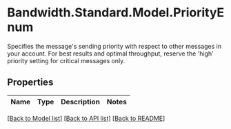 # Bandwidth.Standard.Model.PriorityEnum
Specifies the message's sending priority with respect to other messages in your account. For best results and optimal throughput, reserve the 'high' priority setting for critical messages only.

## Properties

Name | Type | Description | Notes
------------ | ------------- | ------------- | -------------

[[Back to Model list]](../README.md#documentation-for-models) [[Back to API list]](../README.md#documentation-for-api-endpoints) [[Back to README]](../README.md)

